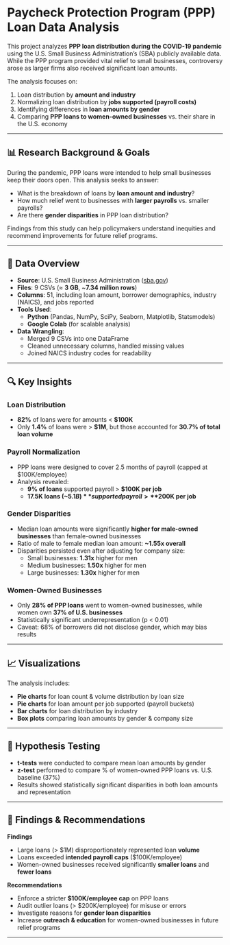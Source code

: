 # Paycheck Protection Program (PPP) Loan Data Analysis  

This project analyzes **PPP loan distribution during the COVID-19 pandemic** using the U.S. Small Business Administration’s (SBA) publicly available data. While the PPP program provided vital relief to small businesses, controversy arose as larger firms also received significant loan amounts.  

The analysis focuses on:  
1. Loan distribution by **amount and industry**  
2. Normalizing loan distribution by **jobs supported (payroll costs)**  
3. Identifying differences in **loan amounts by gender**  
4. Comparing **PPP loans to women-owned businesses** vs. their share in the U.S. economy  

---

## 📊 Research Background & Goals  

During the pandemic, PPP loans were intended to help small businesses keep their doors open. This analysis seeks to answer:  

- What is the breakdown of loans by **loan amount and industry**?  
- How much relief went to businesses with **larger payrolls** vs. smaller payrolls?  
- Are there **gender disparities** in PPP loan distribution?  

Findings from this study can help policymakers understand inequities and recommend improvements for future relief programs.  

---

## 📂 Data Overview  

- **Source**: U.S. Small Business Administration ([sba.gov](https://www.sba.gov))  
- **Files**: 9 CSVs (≈ **3 GB**, ~**7.34 million rows**)  
- **Columns**: 51, including loan amount, borrower demographics, industry (NAICS), and jobs reported  
- **Tools Used**:  
  - **Python** (Pandas, NumPy, SciPy, Seaborn, Matplotlib, Statsmodels)  
  - **Google Colab** (for scalable analysis)  
- **Data Wrangling**:  
  - Merged 9 CSVs into one DataFrame  
  - Cleaned unnecessary columns, handled missing values  
  - Joined NAICS industry codes for readability  

---

## 🔍 Key Insights  

### Loan Distribution  
- **82%** of loans were for amounts < **$100K**  
- Only **1.4%** of loans were > **$1M**, but those accounted for **30.7% of total loan volume**  

### Payroll Normalization  
- PPP loans were designed to cover 2.5 months of payroll (capped at $100K/employee)  
- Analysis revealed:  
  - **9% of loans** supported payroll > **$100K per job**  
  - **17.5K loans (~$5.1B)** supported payroll > **$200K per job**  

### Gender Disparities  
- Median loan amounts were significantly **higher for male-owned businesses** than female-owned businesses  
- Ratio of male to female median loan amount: **~1.55x overall**  
- Disparities persisted even after adjusting for company size:  
  - Small businesses: **1.31x** higher for men  
  - Medium businesses: **1.50x** higher for men  
  - Large businesses: **1.30x** higher for men  

### Women-Owned Businesses  
- Only **28% of PPP loans** went to women-owned businesses, while women own **37% of U.S. businesses**  
- Statistically significant underrepresentation (p < 0.01)  
- Caveat: 68% of borrowers did not disclose gender, which may bias results  

---

## 📈 Visualizations  

The analysis includes:  
- **Pie charts** for loan count & volume distribution by loan size  
- **Pie charts** for loan amount per job supported (payroll buckets)  
- **Bar charts** for loan distribution by industry  
- **Box plots** comparing loan amounts by gender & company size  

---

## 🧪 Hypothesis Testing  

- **t-tests** were conducted to compare mean loan amounts by gender  
- **z-test** performed to compare % of women-owned PPP loans vs. U.S. baseline (37%)  
- Results showed statistically significant disparities in both loan amounts and representation  

---

## 📌 Findings & Recommendations  

**Findings**  
- Large loans (> $1M) disproportionately represented loan **volume**  
- Loans exceeded **intended payroll caps** ($100K/employee)  
- Women-owned businesses received significantly **smaller loans** and **fewer loans**  

**Recommendations**  
- Enforce a stricter **$100K/employee cap** on PPP loans  
- Audit outlier loans (> $200K/employee) for misuse or errors  
- Investigate reasons for **gender loan disparities**  
- Increase **outreach & education** for women-owned businesses in future relief programs  

---

